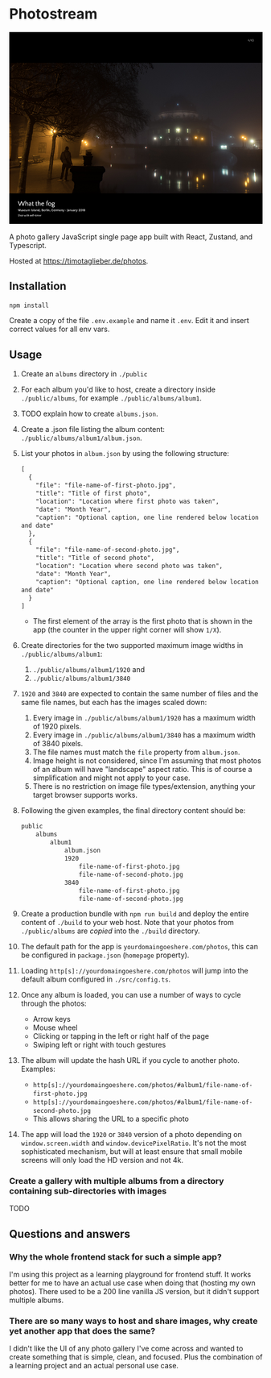 # Photostream

![Screenshot of app](public/screenshot.png 'Screenshot of app')

A photo gallery JavaScript single page app built with React, Zustand, and Typescript.

Hosted at https://timotaglieber.de/photos.

## Installation

```
npm install
```

Create a copy of the file `.env.example` and name it `.env`. Edit it and insert correct values for all env vars.

## Usage

1. Create an `albums` directory in `./public`
1. For each album you'd like to host, create a directory inside `./public/albums`, for example `./public/albums/album1`.
1. TODO explain how to create `albums.json`.
1. Create a .json file listing the album content: `./public/albums/album1/album.json`.
1. List your photos in `album.json` by using the following structure:
   ```
   [
     {
       "file": "file-name-of-first-photo.jpg",
       "title": "Title of first photo",
       "location": "Location where first photo was taken",
       "date": "Month Year",
       "caption": "Optional caption, one line rendered below location and date"
     },
     {
       "file": "file-name-of-second-photo.jpg",
       "title": "Title of second photo",
       "location": "Location where second photo was taken",
       "date": "Month Year",
       "caption": "Optional caption, one line rendered below location and date"
     }
   ]
   ```
   - The first element of the array is the first photo that is shown in the app (the counter in the upper right corner will show `1/X`).
1. Create directories for the two supported maximum image widths in `./public/albums/album1`:
   1. `./public/albums/album1/1920` and
   1. `./public/albums/album1/3840`
1. `1920` and `3840` are expected to contain the same number of files and the same file names, but each has the images scaled down:
   1. Every image in `./public/albums/album1/1920` has a maximum width of 1920 pixels.
   1. Every image in `./public/albums/album1/3840` has a maximum width of 3840 pixels.
   1. The file names must match the `file` property from `album.json`.
   1. Image height is not considered, since I'm assuming that most photos of an album will have "landscape" aspect ratio. This is of course a simplification and might not apply to your case.
   1. There is no restriction on image file types/extension, anything your target browser supports works.
1. Following the given examples, the final directory content should be:

   ```
   public
       albums
           album1
               album.json
               1920
                   file-name-of-first-photo.jpg
                   file-name-of-second-photo.jpg
               3840
                   file-name-of-first-photo.jpg
                   file-name-of-second-photo.jpg
   ```

1. Create a production bundle with `npm run build` and deploy the entire content of `./build` to your web host. Note that your photos from `./public/albums` are *copied* into the `./build` directory.
1. The default path for the app is `yourdomaingoeshere.com/photos`, this can be configured in `package.json` (`homepage` property).
1. Loading `http[s]://yourdomaingoeshere.com/photos` will jump into the default album configured in `./src/config.ts`.
1. Once any album is loaded, you can use a number of ways to cycle through the photos:
    * Arrow keys
    * Mouse wheel
    * Clicking or tapping in the left or right half of the page
    * Swiping left or right with touch gestures
1. The album will update the hash URL if you cycle to another photo. Examples:
    * `http[s]://yourdomaingoeshere.com/photos/#album1/file-name-of-first-photo.jpg`
    * `http[s]://yourdomaingoeshere.com/photos/#album1/file-name-of-second-photo.jpg`
    * This allows sharing the URL to a specific photo
1. The app will load the `1920` or `3840` version of a photo depending on `window.screen.width` and `window.devicePixelRatio`. It's not the most sophisticated mechanism, but will at least ensure that small mobile screens will only load the HD version and not 4k.

### Create a gallery with multiple albums from a directory containing sub-directories with images

TODO

## Questions and answers

### Why the whole frontend stack for such a simple app?

I'm using this project as a learning playground for frontend stuff. It works better for me to have an actual use case when doing that (hosting my own photos). There used to be a 200 line vanilla JS version, but it didn't support multiple albums.

### There are so many ways to host and share images, why create yet another app that does the same?

I didn't like the UI of any photo gallery I've come across and wanted to create something that is simple, clean, and focused. Plus the combination of a learning project and an actual personal use case.
